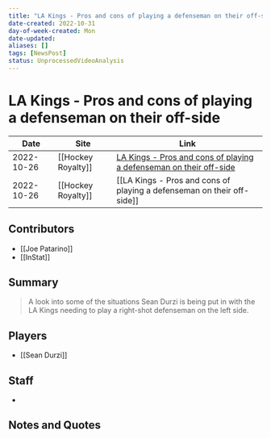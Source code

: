 ```yaml
---
title: "LA Kings - Pros and cons of playing a defenseman on their off-side"
date-created: 2022-10-31
day-of-week-created: Mon
date-updated: 
aliases: []
tags: [NewsPost]
status: UnprocessedVideoAnalysis
---
```


# LA Kings - Pros and cons of playing a defenseman on their off-side

| Date       | Site               | Link                                                                                                                                                                         |
| ---------- | ------------------ | ---------------------------------------------------------------------------------------------------------------------------------------------------------------------------- |
| 2022-10-26 | [[Hockey Royalty]] | [LA Kings - Pros and cons of playing a defenseman on their off-side](https://hockeyroyalty.com/2022/10/26/la-kings-pros-and-cons-of-playing-a-defenseman-on-their-off-side/) |
| 2022-10-26 | [[Hockey Royalty]] | [[LA Kings - Pros and cons of playing a defenseman on their off-side]]                                                                                                       |

## Contributors
- [[Joe Patarino]]
- [[InStat]]


## Summary
> A look into some of the situations Sean Durzi is being put in with the LA Kings needing to play a right-shot defenseman on the left side.


## Players
- [[Sean Durzi]]


## Staff
- 


## Notes and Quotes
> 

